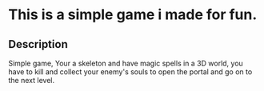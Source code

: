# This is a simple game i made for fun.
## Description
Simple game, Your a skeleton and have magic spells in a 3D world, you have to kill and collect your enemy's souls to open the portal and go on to the next level.
